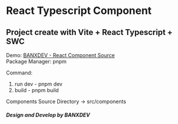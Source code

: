 # React Typescript Component

## Project create with Vite + React Typescript + SWC

Demo: <a href="https://component-source.web.app/">BANXDEV - React Component Source</a> <br/>
Package Manager: pnpm

Command:
1. run dev - pnpm dev
2. build - pnpm build

Components Source Directory
-> src/components

##### Design and Develop by BANXDEV
